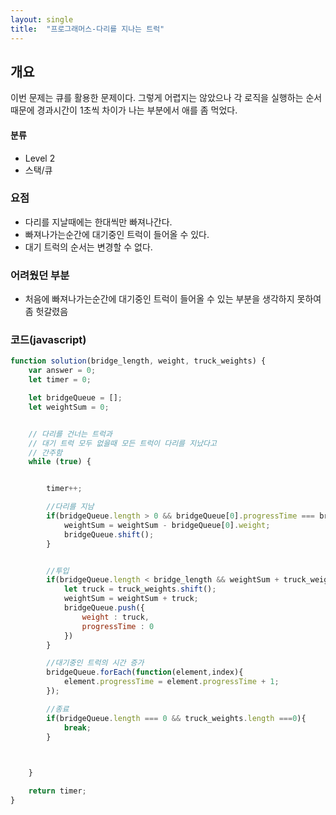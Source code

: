 ```yaml
---
layout: single
title:  "프로그래머스-다리를 지나는 트럭"
---
```




## 개요

이번 문제는 큐를 활용한 문제이다. 그렇게 어렵지는 않았으나 각 로직을 실행하는 순서때문에 경과시간이 1초씩 차이가 나는 부분에서 애를 좀 먹었다.

#### 분류

- Level 2
- 스택/큐


### 요점
- 다리를 지날때에는 한대씩만 빠져나간다.
- 빠져나가는순간에 대기중인 트럭이 들어올 수 있다.
- 대기 트럭의 순서는 변경할 수 없다.


### 어려웠던 부분
- 처음에 빠져나가는순간에 대기중인 트럭이 들어올 수 있는 부분을 생각하지 못하여 좀 헛갈렸음

### 코드(javascript)

```js
function solution(bridge_length, weight, truck_weights) {
    var answer = 0;
    let timer = 0;

    let bridgeQueue = [];
    let weightSum = 0;


    // 다리를 건너는 트럭과
    // 대기 트럭 모두 없을때 모든 트럭이 다리를 지났다고
    // 간주함
    while (true) {


        timer++;

        //다리를 지남
        if(bridgeQueue.length > 0 && bridgeQueue[0].progressTime === bridge_length){
            weightSum = weightSum - bridgeQueue[0].weight;
            bridgeQueue.shift();
        }


        //투입
        if(bridgeQueue.length < bridge_length && weightSum + truck_weights[0] <= weight){
            let truck = truck_weights.shift();
            weightSum = weightSum + truck;
            bridgeQueue.push({
                weight : truck,
                progressTime : 0
            })
        }

        //대기중인 트럭의 시간 증가
        bridgeQueue.forEach(function(element,index){
            element.progressTime = element.progressTime + 1;
        });

        //종료
        if(bridgeQueue.length === 0 && truck_weights.length ===0){
            break;
        }


        
    }

    return timer;
}
```

